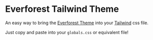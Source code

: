 # Everforest Tailwind Theme

An easy way to bring the [Everforest Theme](https://everforest.vercel.app/palette) into your [Tailwind](https://tailwindcss.com) css file.

Just copy and paste into your `globals.css` or equivalent file!